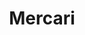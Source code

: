 ---
layout: company
title: "Mercari"
legal_name: "Mercari, Inc."
japanese_name: "株式会社メルカリ"
summary: "Mercari, Inc. is a Japanese company based in Minato-ku, Tokyo that operates the Mercari flea market app. The company was founded by Shintaro Yamada in 2013 as a company called KOUZOU and was later renamed Mercari, Inc. Yamada is also the company's current CEO. Mercari was previously operating other services such as Attē, a regional community app, Kauru, a flea market app for books, CDs, and DVDs, and Mercari Mezon, a luxury brand-focused resale app, but all of these services have been discontinued. One of Mercari's group companies is the J.League club Kashima Antlers."
industries: "IT & Telecommunications"
ipo_status: "Public company"
ipo_date: 2018-06-19
founding_date: 2013-02-01
founders: "Shintaro Yamada"
hq: "Roppongi Hills Mori Tower 18F, Roppongi 6-10-1, Minato-ku, Tokyo, Japan"
employees: "Around 1,800"
ticker_symbol: "4385"
website: https://about.mercari.com/
wikipedia: https://en.wikipedia.org/wiki/Mercari_(company)
twitter: mercari_jp
parent_company_name: N/A
parent_company_url: 
permalink: /companies/mercari
---